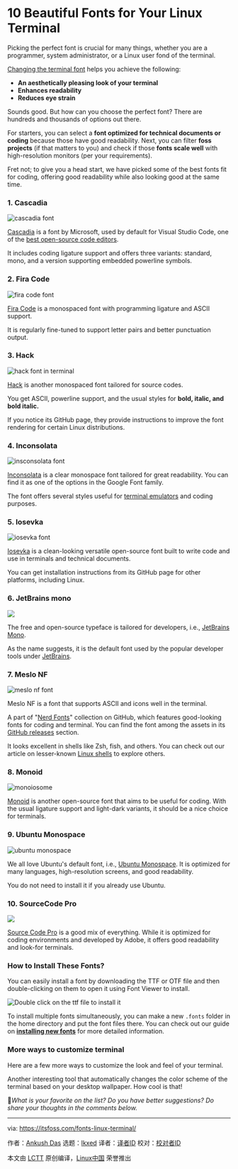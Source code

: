 [#]: subject: "10 Beautiful Fonts for Your Linux Terminal"
[#]: via: "https://itsfoss.com/fonts-linux-terminal/"
[#]: author: "Ankush Das https://itsfoss.com/author/ankush/"
[#]: collector: "lkxed"
[#]: translator: " "
[#]: reviewer: " "
[#]: publisher: " "
[#]: url: " "

10 Beautiful Fonts for Your Linux Terminal
======

Picking the perfect font is crucial for many things, whether you are a programmer, system administrator, or a Linux user fond of the terminal.

[Changing the terminal font][1] helps you achieve the following:

- **An aesthetically pleasing look of your terminal**
- **Enhances readability**
- **Reduces eye strain**

Sounds good. But how can you choose the perfect font? There are hundreds and thousands of options out there.

For starters, you can select a **font optimized for technical documents or coding** because those have good readability. Next, you can filter **foss projects** (if that matters to you) and check if those **fonts scale well** with high-resolution monitors (per your requirements).

Fret not; to give you a head start, we have picked some of the best fonts fit for coding, offering good readability while also looking good at the same time.

### 1. Cascadia

![cascadia font][2]

[Cascadia][3] is a font by Microsoft, used by default for Visual Studio Code, one of the [best open-source code editors][4].

It includes coding ligature support and offers three variants: standard, mono, and a version supporting embedded powerline symbols.

### 2. Fira Code

![fira code font][5]

[Fira Code][6] is a monospaced font with programming ligature and ASCII support.

It is regularly fine-tuned to support letter pairs and better punctuation output.

### 3. Hack

![hack font in terminal][7]

[Hack][8] is another monospaced font tailored for source codes.

You get ASCII, powerline support, and the usual styles for **bold, italic, and bold italic.**

If you notice its GitHub page, they provide instructions to improve the font rendering for certain Linux distributions.

### 4. Inconsolata

![insconsolata font][9]

[Inconsolata][10] is a clear monospace font tailored for great readability. You can find it as one of the options in the Google Font family.

The font offers several styles useful for [terminal emulators][11] and coding purposes.

### 5. Iosevka

![iosevka font][12]

[Iosevka][13] is a clean-looking versatile open-source font built to write code and use in terminals and technical documents.

You can get installation instructions from its GitHub page for other platforms, including Linux.

### 6. JetBrains mono

![][14]

The free and open-source typeface is tailored for developers, i.e., [JetBrains Mono][15].

As the name suggests, it is the default font used by the popular developer tools under [JetBrains][16].

### 7. Meslo NF

![meslo nf font][17]

Meslo NF is a font that supports ASCII and icons well in the terminal.

A part of "[Nerd Fonts][18]" collection on GitHub, which features good-looking fonts for coding and terminal. You can find the font among the assets in its [GitHub releases][19] section.

It looks excellent in shells like Zsh, fish, and others. You can check out our article on lesser-known [Linux shells][20] to explore others.

### 8. Monoid

![monoiosome][21]

[Monoid][22] is another open-source font that aims to be useful for coding. With the usual ligature support and light-dark variants, it should be a nice choice for terminals.

### 9. Ubuntu Monospace

![ubuntu monospace][23]

We all love Ubuntu's default font, i.e., [Ubuntu Monospace][24]. It is optimized for many languages, high-resolution screens, and good readability.

You do not need to install it if you already use Ubuntu.

### 10. SourceCode Pro

![][25]

[Source Code Pro][26] is a good mix of everything. While it is optimized for coding environments and developed by Adobe, it offers good readability and look-for terminals.

### How to Install These Fonts?

You can easily install a font by downloading the TTF or OTF file and then double-clicking on them to open it using Font Viewer to install.

![Double click on the ttf file to install it][27]

To install multiple fonts simultaneously, you can make a new `.fonts` folder in the home directory and put the font files there. You can check out our guide on [**installing new fonts**][28] for more detailed information.

### More ways to customize terminal

Here are a few more ways to customize the look and feel of your terminal.

Another interesting tool that automatically changes the color scheme of the terminal based on your desktop wallpaper. How cool is that!

💬_What is your favorite on the list? Do you have better suggestions? Do share your thoughts in the comments below._

--------------------------------------------------------------------------------

via: https://itsfoss.com/fonts-linux-terminal/

作者：[Ankush Das][a]
选题：[lkxed][b]
译者：[译者ID](https://github.com/译者ID)
校对：[校对者ID](https://github.com/校对者ID)

本文由 [LCTT](https://github.com/LCTT/TranslateProject) 原创编译，[Linux中国](https://linux.cn/) 荣誉推出

[a]: https://itsfoss.com/author/ankush/
[b]: https://github.com/lkxed/
[1]: https://itsfoss.com/change-terminal-font-ubuntu/
[2]: https://itsfoss.com/content/images/2023/05/cascadia.png
[3]: https://github.com/microsoft/cascadia-code?ref=itsfoss.com
[4]: https://itsfoss.com/best-modern-open-source-code-editors-for-linux/
[5]: https://itsfoss.com/content/images/2023/05/fira-code.png
[6]: https://github.com/tonsky/FiraCode?ref=itsfoss.com
[7]: https://itsfoss.com/content/images/2023/05/hack.png
[8]: https://github.com/source-foundry/Hack?ref=itsfoss.com
[9]: https://itsfoss.com/content/images/2023/05/inconsolata.png
[10]: https://fonts.google.com/specimen/Inconsolata?ref=itsfoss.com
[11]: https://itsfoss.com/linux-terminal-emulators/
[12]: https://itsfoss.com/content/images/2023/05/Iosevka-.png
[13]: https://github.com/be5invis/Iosevka?ref=itsfoss.com
[14]: https://itsfoss.com/content/images/2023/05/jetbrains-mono.png
[15]: https://github.com/JetBrains/JetBrainsMono?ref=itsfoss.com
[16]: https://www.jetbrains.com/?ref=itsfoss.com
[17]: https://itsfoss.com/content/images/2023/05/mesloNF.png
[18]: https://github.com/ryanoasis/nerd-fonts/?ref=itsfoss.com
[19]: https://github.com/ryanoasis/nerd-fonts/releases/tag/v3.0.0?ref=itsfoss.com
[20]: https://itsfoss.com/shells-linux/
[21]: https://itsfoss.com/content/images/2023/05/moniosome.png
[22]: https://larsenwork.com/monoid/?ref=itsfoss.com
[23]: https://itsfoss.com/content/images/2023/05/ubuntu-monospace.png
[24]: https://design.ubuntu.com/font?ref=itsfoss.com
[25]: https://itsfoss.com/content/images/2023/05/source-code-pro.png
[26]: https://github.com/adobe-fonts/source-code-pro?ref=itsfoss.com
[27]: https://itsfoss.com/content/images/2023/05/image-6.png
[28]: https://itsfoss.com/install-fonts-ubuntu/
